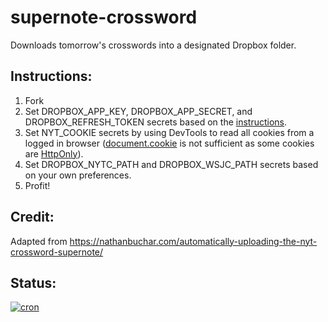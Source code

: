 # supernote-crossword
Downloads tomorrow's crosswords into a designated Dropbox folder.

## Instructions:
1. Fork
2. Set DROPBOX_APP_KEY, DROPBOX_APP_SECRET, and DROPBOX_REFRESH_TOKEN secrets based on the [instructions](https://www.nathanbuchar.com/how-to-automatically-upload-daily-nyt-crossword-dropbox-2023#step-2%3A-generate-a-dropbox-refresh-token).
3. Set NYT_COOKIE secrets by using DevTools to read all cookies from a logged in browser ([document.cookie](https://www.nathanbuchar.com/how-to-automatically-upload-daily-nyt-crossword-dropbox-2023#step-3%3A-obtain-your-nyt-cookie) is not sufficient as some cookies are [HttpOnly](https://developer.mozilla.org/en-US/docs/Web/HTTP/Headers/Set-Cookie#httponly)).
4. Set DROPBOX_NYTC_PATH and DROPBOX_WSJC_PATH secrets based on your own preferences.
5. Profit!

## Credit:
Adapted from https://nathanbuchar.com/automatically-uploading-the-nyt-crossword-supernote/

## Status:
[![cron](https://github.com/arichiv/supernote-crossword/actions/workflows/cron.yml/badge.svg)](https://github.com/arichiv/supernote-crossword/actions/workflows/cron.yml)
